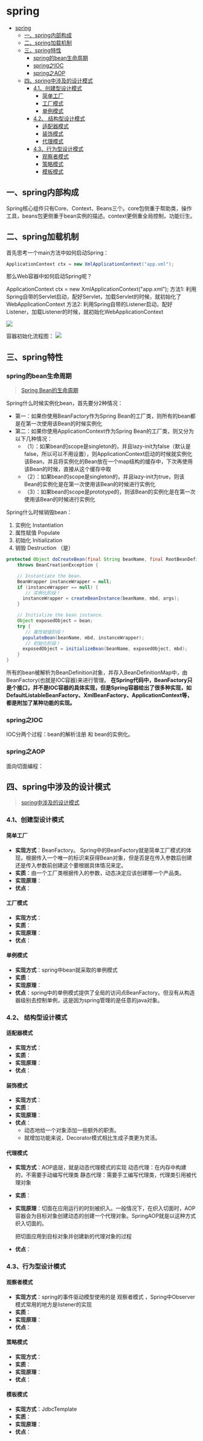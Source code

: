 # spring

- [spring](#spring)
  - [一、spring内部构成](#%e4%b8%80spring%e5%86%85%e9%83%a8%e6%9e%84%e6%88%90)
  - [二、spring加载机制](#%e4%ba%8cspring%e5%8a%a0%e8%bd%bd%e6%9c%ba%e5%88%b6)
  - [三、spring特性](#%e4%b8%89spring%e7%89%b9%e6%80%a7)
    - [spring的bean生命周期](#spring%e7%9a%84bean%e7%94%9f%e5%91%bd%e5%91%a8%e6%9c%9f)
    - [spring之IOC](#spring%e4%b9%8bioc)
    - [spring之AOP](#spring%e4%b9%8baop)
  - [四、spring中涉及的设计模式](#%e5%9b%9bspring%e4%b8%ad%e6%b6%89%e5%8f%8a%e7%9a%84%e8%ae%be%e8%ae%a1%e6%a8%a1%e5%bc%8f)
    - [4.1、创建型设计模式](#41%e5%88%9b%e5%bb%ba%e5%9e%8b%e8%ae%be%e8%ae%a1%e6%a8%a1%e5%bc%8f)
      - [简单工厂](#%e7%ae%80%e5%8d%95%e5%b7%a5%e5%8e%82)
      - [工厂模式](#%e5%b7%a5%e5%8e%82%e6%a8%a1%e5%bc%8f)
      - [单例模式](#%e5%8d%95%e4%be%8b%e6%a8%a1%e5%bc%8f)
    - [4.2、 结构型设计模式](#42-%e7%bb%93%e6%9e%84%e5%9e%8b%e8%ae%be%e8%ae%a1%e6%a8%a1%e5%bc%8f)
      - [适配器模式](#%e9%80%82%e9%85%8d%e5%99%a8%e6%a8%a1%e5%bc%8f)
      - [装饰模式](#%e8%a3%85%e9%a5%b0%e6%a8%a1%e5%bc%8f)
      - [代理模式](#%e4%bb%a3%e7%90%86%e6%a8%a1%e5%bc%8f)
    - [4.3、行为型设计模式](#43%e8%a1%8c%e4%b8%ba%e5%9e%8b%e8%ae%be%e8%ae%a1%e6%a8%a1%e5%bc%8f)
      - [观察者模式](#%e8%a7%82%e5%af%9f%e8%80%85%e6%a8%a1%e5%bc%8f)
      - [策略模式](#%e7%ad%96%e7%95%a5%e6%a8%a1%e5%bc%8f)
      - [模板模式](#%e6%a8%a1%e6%9d%bf%e6%a8%a1%e5%bc%8f)

## 一、spring内部构成

Spring核心组件只有Core、Context、Beans三个。core包侧重于帮助类，操作工具，beans包更侧重于bean实例的描述。context更侧重全局控制，功能衍生。

## 二、spring加载机制

首先思考一个main方法中如何启动Spring：
```java
ApplicationContext ctx = new XmlApplicationContext("app.xml");
```
那么Web容器中如何启动Spring呢？

ApplicationContext ctx = new XmlApplicationContext("app.xml");
方法1: 利用Spring自带的Servlet启动，配好Servlet，加载Servlet的时候，就初始化了WebApplicationContext
方法2: 利用Spring自带的Listener启动，配好Listener，加载Listener的时候，就初始化WebApplicationContext

![](https://gitee.com/jingxuanye/yjx-pictures/raw/master/pic/20191218175151.png)

容器初始化流程图：
![](https://gitee.com/jingxuanye/yjx-pictures/raw/master/pic/20191218174250.png)


## 三、spring特性

### spring的bean生命周期

> [Spring Bean的生命周期](https://www.jianshu.com/p/1dec08d290c1)

Spring什么时候实例化bean，首先要分2种情况：

- 第一：如果你使用BeanFactory作为Spring Bean的工厂类，则所有的bean都是在第一次使用该Bean的时候实例化 
- 第二：如果你使用ApplicationContext作为Spring Bean的工厂类，则又分为以下几种情况： 
  - （1）：如果bean的scope是singleton的，并且lazy-init为false（默认是false，所以可以不用设置），则ApplicationContext启动的时候就实例化该Bean，并且将实例化的Bean放在一个map结构的缓存中，下次再使用该Bean的时候，直接从这个缓存中取 
  - （2）：如果bean的scope是singleton的，并且lazy-init为true，则该Bean的实例化是在第一次使用该Bean的时候进行实例化 
  - （3）：如果bean的scope是prototype的，则该Bean的实例化是在第一次使用该Bean的时候进行实例化 

Spring什么时候销毁bean：


1. 实例化 Instantiation
2. 属性赋值 Populate
3. 初始化 Initialization
4. 销毁 Destruction （是）

```java
protected Object doCreateBean(final String beanName, final RootBeanDefinition mbd, final @Nullable Object[] args) 
    throws BeanCreationException {

    // Instantiate the bean.
    BeanWrapper instanceWrapper = null;
    if (instanceWrapper == null) {
       // 实例化阶段！
      instanceWrapper = createBeanInstance(beanName, mbd, args);
    }

    // Initialize the bean instance.
    Object exposedObject = bean;
    try {
       // 属性赋值阶段！
      populateBean(beanName, mbd, instanceWrapper);
       // 初始化阶段！
      exposedObject = initializeBean(beanName, exposedObject, mbd);
    }
}
```
所有的bean被解析为BeanDefinition对象，并存入BeanDefinitionMap中，由BeanFactory(也就是IOC容器)来进行管理。
__在Spring代码中，BeanFactory只是个接口，并不是IOC容器的具体实现，但是Spring容器给出了很多种实现，如 DefaultListableBeanFactory、XmlBeanFactory、ApplicationContext等，都是附加了某种功能的实现。__




### spring之IOC

IOC分两个过程：bean的解析注册 和 bean的实例化。


### spring之AOP

面向切面编程：




## 四、spring中涉及的设计模式

> [spring中涉及的设计模式](https://blog.csdn.net/caoxiaohong1005/article/details/80039656)

### 4.1、创建型设计模式

#### 简单工厂

- __实现方式__：BeanFactory。 Spring中的BeanFactory就是简单工厂模式的体现，根据传入一个唯一的标识来获得Bean对象，但是否是在传入参数后创建还是传入参数前创建这个要根据具体情况来定。
- __实质__：由一个工厂类根据传入的参数，动态决定应该创建哪一个产品类。
- __实现原理__：
- __优点__：

#### 工厂模式

- __实现方式__：
- __实质__：
- __实现原理__：
- __优点__：

#### 单例模式

- __实现方式__：spring中bean就采取的单例模式
- __实质__：
- __实现原理__：
- __优点__：spring中的单例模式提供了全局的访问点BeanFactory。但没有从构造器级别去控制单例，这是因为spring管理的是任意的java对象。


### 4.2、 结构型设计模式

#### 适配器模式

- __实现方式__：
- __实质__：
- __实现原理__：
- __优点__：

#### 装饰模式

- __实现方式__：
- __实质__：
- __实现原理__：
- __优点__：
  - 动态地给一个对象添加一些额外的职责。
  - 就增加功能来说，Decorator模式相比生成子类更为灵活。

#### 代理模式

- __实现方式__：AOP底层，就是动态代理模式的实现
动态代理：在内存中构建的，不需要手动编写代理类
静态代理：需要手工编写代理类，代理类引用被代理对象
- __实质__：
- __实现原理__：切面在应用运行的时刻被织入。一般情况下，在织入切面时，AOP容器会为目标对象创建动态的创建一个代理对象。SpringAOP就是以这种方式织入切面的。 

  把切面应用到目标对象并创建新的代理对象的过程
- __优点__：


### 4.3、行为型设计模式

#### 观察者模式

- __实现方式__：spring的事件驱动模型使用的是 观察者模式 ，Spring中Observer模式常用的地方是listener的实现
- __实质__：
- __实现原理__：
- __优点__：

#### 策略模式

- __实现方式__：
- __实质__：
- __实现原理__：
- __优点__：

#### 模板模式

- __实现方式__：JdbcTemplate
- __实质__：
- __实现原理__：
- __优点__：